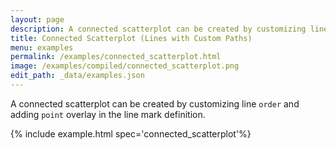 ```yaml
---
layout: page
description: A connected scatterplot can be created by customizing line `order` and adding `point` overlay in the line mark definition.
title: Connected Scatterplot (Lines with Custom Paths)
menu: examples
permalink: /examples/connected_scatterplot.html
image: /examples/compiled/connected_scatterplot.png
edit_path: _data/examples.json
---
```


A connected scatterplot can be created by customizing line `order` and adding `point` overlay in the line mark definition.

{% include example.html spec='connected_scatterplot'%}
